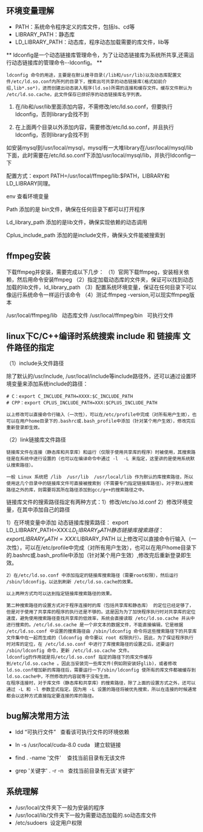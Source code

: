 


## 环境变量理解
- PATH：系统命令程序定义的库文件，包括ls、cd等
- LIBRARY_PATH：静态库
- LD_LIBRARY_PATH：动态库，程序动态加载需要的库文件，lib等

** ldconfig是一个动态链接库管理命令，为了让动态链接库为系统所共享,还需运行动态链接库的管理命令--ldconfig。 **

    ldconfig 命令的用途，主要是在默认搜寻目录(/lib和/usr/lib)以及动态库配置文件/etc/ld.so.conf内所列的目录下，搜索出可共享的动态链接库(格式如前介绍,lib*.so*)，进而创建出动态装入程序(ld.so)所需的连接和缓存文件。缓存文件默认为 /etc/ld.so.cache，此文件保存已排好序的动态链接库名字列表。


1. 在/lib和/usr/lib里面添加内容，不需修改/etc/ld.so.conf，但要执行ldconfig，否则library会找不到

2. 在上面两个目录以外添加内容，需要修改/etc/ld.so.conf，并且执行ldconfig，否则library会找不到

如安装mysql到/usr/local/mysql，mysql有一大堆library在/usr/local/mysql/lib下面，此时需要在/etc/ld.so.conf下添加/usr/local/mysql/lib，并执行ldconfig一下


配置方式：export PATH=/usr/local/ffmpeg/lib:$PATH，LIBRARY和LD_LIBRARY同理。

env 查看环境变量

Path 添加的是 bin文件，确保在任何目录下都可以打开程序

Ld_library_path 添加的是lib文件，确保实现依赖的动态调用

Cplus_include_path 添加的是include文件，确保头文件能被搜索到



## ffmpeg安装

下载ffmpeg并安装，需要完成以下几步：
（1）官网下载ffmpeg，安装相关依赖，然后用命令安装ffmpeg
（2）指定加载动态库的文件夹，保证可以找到动态加载的lib文件，ld_library_path
（3）配置系统环境变量，保证在任何目录下可以像运行系统命令一样运行该命令
（4）测试:ffmpeg -version,可以现实ffmpeg版本

/usr/local/ffmpeg/lib   动态库文件
/usr/local/ffmpeg/bin   可执行文件


## linux下C/C++编译时系统搜索 include 和 链接库 文件路径的指定

（1）include头文件路径

 除了默认的/usr/include, /usr/local/include等include路径外，还可以通过设置环境变量来添加系统include的路径：
 
    # C：export C_INCLUDE_PATH=XXXX:$C_INCLUDE_PATH
    # CPP：export CPLUS_INCLUDE_PATH=XXX:$CPLUS_INCLUDE_PATH
    
    以上修改可以直接命令行输入（一次性），可以在/etc/profile中完成（对所有用户生效），也可以在用户home目录下的.bashrc或.bash_profile中添加（针对某个用户生效），修改完后重新登录即生效。

（2）link链接库文件路径

    链接库文件在连接（静态库和共享库）和运行（仅限于使用共享库的程序）时被使用，其搜索路径是在系统中进行设置的（也可以在编译命令中通过 -l  -L 来指定，这里讲的是使用系统默认搜索路径）。

    一般 Linux 系统把 /lib  /usr/lib  /usr/local/lib 作为默认的库搜索路径，所以使用这几个目录中的链接库文件可直接被搜索到（不需要专门指定链接库路径）。对于默认搜索路径之外的库，则需要将其所在路径添加到gcc/g++的搜索路径之中。


  链接库文件的搜索路径指定有两种方式：1）修改/etc/so.ld.conf   2）修改环境变量，在其中添加自己的路径
  
  
 1）在环境变量中添加
    动态链接库搜索路径：
    export LD_LIBRARY_PATH=XXX:$LD_LIBRARY_PATH
    静态链接库搜索路径：
    export LIBRARY_PATH=XXX:$LIBRARY_PATH
    以上修改可以直接命令行输入（一次性），可以在/etc/profile中完成（对所有用户生效），也可以在用户home目录下的.bashrc或.bash_profile中添加（针对某个用户生效）,修改完后重新登录即生效。

    2）在/etc/ld.so.conf 中添加指定的链接库搜索路径（需要root权限），然后运行 /sbin/ldconfig，以达到刷新 /etc/ld.so.cache的效果。
    
    以上两种方式均可以达到指定链接库搜索路径的效果。
    
    第二种搜索路径的设置方式对于程序连接时的库（包括共享库和静态库） 的定位已经足够了，但是对于使用了共享库的程序的执行还是不够的。这是因为为了加快程序执行时对共享库的定位速度，避免使用搜索路径查找共享库的低效率，系统会直接读取 /etc/ld.so.cache 并从中进行搜索的。/etc/ld.so.cache 是一个非文本的数据文件，不能直接编辑，它是根据 /etc/ld.so.conf 中设置的搜索路径由 /sbin/ldconfig 命令将这些搜索路径下的共享库文件集中在一起而生成的（ldconfig 命令要以 root 权限执行）。因此，为了保证程序执行时对库的定位，在 /etc/ld.so.conf 中进行了库搜索路径的设置之后，还要运行 /sbin/ldconfig 命令，更新 /etc/ld.so.cache 文件。
    ldconfig的作用就是将/etc/ld.so.conf 指定的路径下的库文件缓存到/etc/ld.so.cache 。因此当安装完一些库文件(例如刚安装好glib)，或者修改ld.so.conf增加新的库路径后，需要运行一下/sbin/ldconfig 使所有的库文件都被缓存到ld.so.cache中，不然修改的内容就等于没有生效。
    在程序连接时，对于库文件（静态库和共享库）的搜索路径，除了上面的设置方式之外，还可以通过 -L 和 -l 参数显式指定。因为用 -L 设置的路径将被优先搜索，所以在连接的时候通常都会以这种方式直接指定要连接的库的路径。 




## bug解决常用方法

- ldd “可执行文件”   查看该可执行文件的环境依赖


- ln -s /usr/local/cuda-8.0 cuda   建立软链接


- find . -name '文件'     查找当前目录有无该文件
- grep '关键字' . -r -n   查找当前目录有无该'关键字'



## 系统理解

- /usr/local/文件夹下一般为安装的程序
- /usr/local/lib/文件夹下一般为需要动态加载的.so动态库文件 
- /etc/sudoers  设定用户权限

